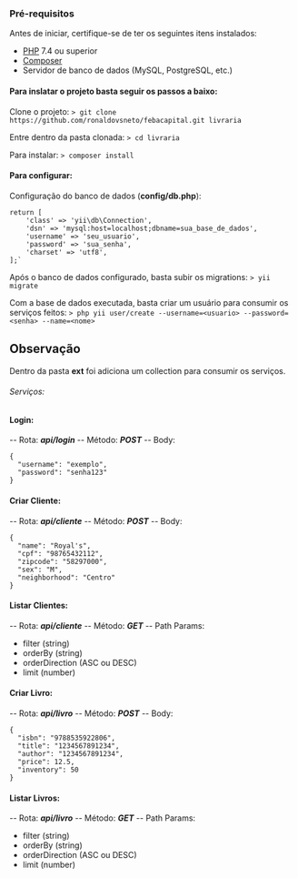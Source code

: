 
### Pré-requisitos

Antes de iniciar, certifique-se de ter os seguintes itens instalados:

- [PHP](https://www.php.net/) 7.4 ou superior
- [Composer](https://getcomposer.org/)
- Servidor de banco de dados (MySQL, PostgreSQL, etc.)


#### Para inslatar o projeto basta seguir os passos a baixo:
Clone o projeto:
`> git clone https://github.com/ronaldovsneto/febacapital.git livraria`

Entre dentro da pasta clonada:
`> cd livraria`

Para instalar:
`> composer install`

#### Para configurar:

Configuração do banco de dados (**config/db.php**):

	return [
        'class' => 'yii\db\Connection',
        'dsn' => 'mysql:host=localhost;dbname=sua_base_de_dados',
        'username' => 'seu_usuario',
        'password' => 'sua_senha',
        'charset' => 'utf8',
    ];`

Após o banco de dados configurado, basta subir os migrations:
`> yii migrate`

Com a base de dados executada, basta criar um usuário para consumir os serviços feitos:
`> php yii user/create --username=<usuario> --password=<senha> --name=<nome>`

## **Observação**
Dentro da pasta **ext** foi adiciona um collection para consumir os serviços.

###### Serviços:
#### Login:
-- Rota: ***api/login***
-- Método: ***POST***
-- Body:


    {
      "username": "exemplo",
      "password": "senha123"
    }


####  Criar Cliente:
-- Rota: ***api/cliente***
-- Método: ***POST***
-- Body:


    {
      "name": "Royal's",
      "cpf": "98765432112",
      "zipcode": "58297000",
      "sex": "M",
      "neighborhood": "Centro"
    }

#### Listar Clientes:
-- Rota: ***api/cliente***
-- Método: ***GET***
-- Path Params:
- filter (string)
- orderBy (string)
- orderDirection (ASC ou DESC)
- limit (number)

#### Criar Livro:
-- Rota: ***api/livro***
-- Método: ***POST***
-- Body:


    {
      "isbn": "9788535922806",
      "title": "1234567891234",
      "author": "1234567891234",
      "price": 12.5,
      "inventory": 50
    }

#### Listar Livros:
-- Rota: ***api/livro***
-- Método: ***GET***
-- Path Params:
- filter (string)
- orderBy (string)
- orderDirection (ASC ou DESC)
- limit (number)
